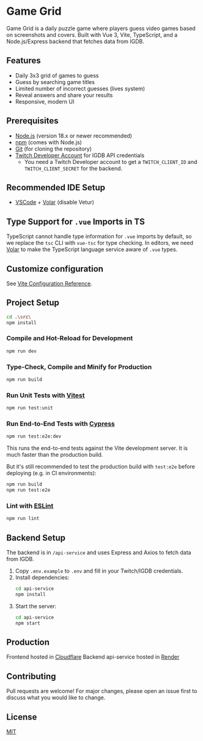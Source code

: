 # Game Grid

Game Grid is a daily puzzle game where players guess video games based on screenshots and covers. Built with Vue 3, Vite, TypeScript, and a Node.js/Express backend that fetches data from IGDB.

## Features

- Daily 3x3 grid of games to guess
- Guess by searching game titles
- Limited number of incorrect guesses (lives system)
- Reveal answers and share your results
- Responsive, modern UI

## Prerequisites

- [Node.js](https://nodejs.org/) (version 18.x or newer recommended)
- [npm](https://www.npmjs.com/) (comes with Node.js)
- [Git](https://git-scm.com/) (for cloning the repository)
- [Twitch Developer Account](https://dev.twitch.tv/console) for IGDB API credentials
  - You need a Twitch Developer account to get a `TWITCH_CLIENT_ID` and `TWITCH_CLIENT_SECRET` for the backend.

## Recommended IDE Setup

- [VSCode](https://code.visualstudio.com/) + [Volar](https://marketplace.visualstudio.com/items?itemName=Vue.volar) (disable Vetur)

## Type Support for `.vue` Imports in TS

TypeScript cannot handle type information for `.vue` imports by default, so we replace the `tsc` CLI with `vue-tsc` for type checking. In editors, we need [Volar](https://marketplace.visualstudio.com/items?itemName=Vue.volar) to make the TypeScript language service aware of `.vue` types.

## Customize configuration

See [Vite Configuration Reference](https://vite.dev/config/).

## Project Setup

```sh
cd .\src\
npm install
```

### Compile and Hot-Reload for Development

```sh
npm run dev
```

### Type-Check, Compile and Minify for Production

```sh
npm run build
```

### Run Unit Tests with [Vitest](https://vitest.dev/)

```sh
npm run test:unit
```

### Run End-to-End Tests with [Cypress](https://www.cypress.io/)

```sh
npm run test:e2e:dev
```

This runs the end-to-end tests against the Vite development server.
It is much faster than the production build.

But it's still recommended to test the production build with `test:e2e` before deploying (e.g. in CI environments):

```sh
npm run build
npm run test:e2e
```

### Lint with [ESLint](https://eslint.org/)

```sh
npm run lint
```

## Backend Setup

The backend is in `/api-service` and uses Express and Axios to fetch data from IGDB.

1. Copy `.env.example` to `.env` and fill in your Twitch/IGDB credentials.
2. Install dependencies:
   ```sh
   cd api-service
   npm install
   ```
3. Start the server:
   ```sh
   cd api-service
   npm start
   ```

## Production

Frontend hosted in [Cloudflare](https://www.cloudflare.com/)
Backend api-service hosted in [Render](https://render.com/)

## Contributing

Pull requests are welcome! For major changes, please open an issue first to discuss what you would like to change.

## License

[MIT](LICENSE)
